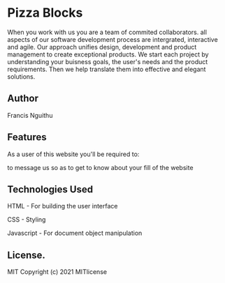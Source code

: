 # Pizza Blocks

When you work with us you are a team of commited collaborators. all aspects of our software development process are intergrated, interactive and agile. Our approach unifies design, development and product management to create exceptional products. We start each project by understanding your buisness goals, the user's needs and the product requirements. Then we help translate them into effective and elegant solutions.

## Author

Francis Nguithu

## Features

As a user of this website you'll be required to:

to message us so as to get to know about your fill of the website

## Technologies Used

HTML - For building the user interface

CSS - Styling

Javascript - For document object manipulation

## License.

MIT Copyright (c) 2021 MITlicense